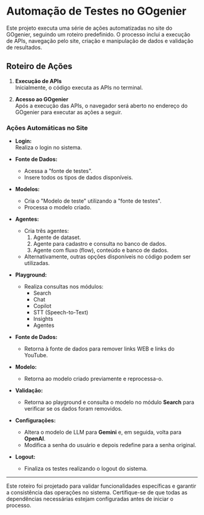 # Automação de Testes no GOgenier

Este projeto executa uma série de ações automatizadas no site do GOgenier, seguindo um roteiro predefinido. O processo inclui a execução de APIs, navegação pelo site, criação e manipulação de dados e validação de resultados.

## Roteiro de Ações

1. **Execução de APIs**  
   Inicialmente, o código executa as APIs no terminal.

2. **Acesso ao GOgenier**  
   Após a execução das APIs, o navegador será aberto no endereço do GOgenier para executar as ações a seguir.

### Ações Automáticas no Site

- **Login:**  
  Realiza o login no sistema.

- **Fonte de Dados:**  
  - Acessa a "fonte de testes".
  - Insere todos os tipos de dados disponíveis.

- **Modelos:**  
  - Cria o "Modelo de teste" utilizando a "fonte de testes".
  - Processa o modelo criado.

- **Agentes:**  
  - Cria três agentes:
    1. Agente de dataset.
    2. Agente para cadastro e consulta no banco de dados.
    3. Agente com fluxo (flow), conteúdo e banco de dados.  
  - Alternativamente, outras opções disponíveis no código podem ser utilizadas.

- **Playground:**  
  - Realiza consultas nos módulos:
    - Search
    - Chat
    - Copilot
    - STT (Speech-to-Text)
    - Insights
    - Agentes

- **Fonte de Dados:**  
  - Retorna à fonte de dados para remover links WEB e links do YouTube.

- **Modelo:**  
  - Retorna ao modelo criado previamente e reprocessa-o.

- **Validação:**  
  - Retorna ao playground e consulta o modelo no módulo **Search** para verificar se os dados foram removidos.

- **Configurações:**  
  - Altera o modelo de LLM para **Gemini** e, em seguida, volta para **OpenAI**.
  - Modifica a senha do usuário e depois redefine para a senha original.

- **Logout:**  
  - Finaliza os testes realizando o logout do sistema.

---

Este roteiro foi projetado para validar funcionalidades específicas e garantir a consistência das operações no sistema. Certifique-se de que todas as dependências necessárias estejam configuradas antes de iniciar o processo.
